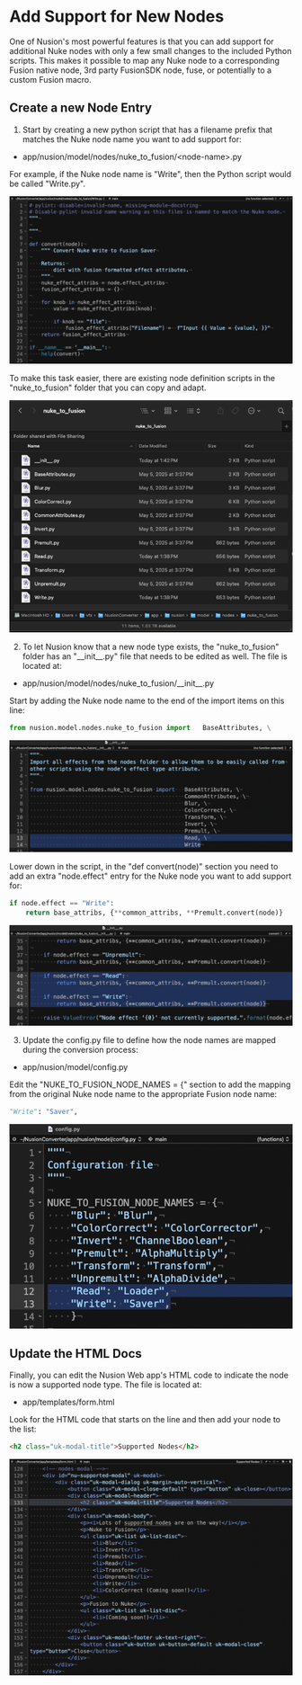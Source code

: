 # Add Support for New Nodes

One of Nusion's most powerful features is that you can add support for additional Nuke nodes with only a few small changes to the included Python scripts. This makes it possible to map any Nuke node to a corresponding Fusion native node, 3rd party FusionSDK node, fuse, or potentially to a custom Fusion macro.

## Create a new Node Entry

1. Start by creating a new python script that has a filename prefix that matches the Nuke node name you want to add support for:

- app/nusion/model/nodes/nuke_to_fusion/&lt;node-name&gt;.py

For example, if the Nuke node name is "Write", then the Python script would be called "Write.py".

![New Nodes](images/new_nodes_py_script.png)

To make this task easier, there are existing node definition scripts in the "nuke_to_fusion" folder that you can copy and adapt.

![New Nodes](images/new_nodes_nuke_to_fusion_dir.png)

2. To let Nusion know that a new node type exists, the "nuke_to_fusion" folder has an "\_\_init\_\_.py" file that needs to be edited as well. The file is located at:

- app/nusion/model/nodes/nuke_to_fusion/\_\_init\_\_.py

Start by adding the Nuke node name to the end of the import items on this line:

```py
from nusion.model.nodes.nuke_to_fusion import   BaseAttributes, \
```

![New Nodes](images/new_nodes_init_1.png)

Lower down in the script, in the "def convert(node)" section you need to add an extra "node.effect" entry for the Nuke node you want to add support for:

```py
if node.effect == "Write":
    return base_attribs, {**common_attribs, **Premult.convert(node)}
```

![New Nodes](images/new_nodes_init_2.png)

3. Update the config.py file to define how the node names are mapped during the conversion process:

- app/nusion/model/config.py

Edit the "NUKE_TO_FUSION_NODE_NAMES = {" section to add the mapping from the original Nuke node name to the appropriate Fusion node name:

```py
"Write": "Saver",
```

![New Nodes](images/new_nodes_config.png)

## Update the HTML Docs

Finally, you can edit the Nusion Web app's HTML code to indicate the node is now a supported node type. The file is located at:

- app/templates/form.html

Look for the HTML code that starts on the line and then add your node to the list:

```html
<h2 class="uk-modal-title">Supported Nodes</h2>
```

![New Nodes](images/new_nodes_html.png)
